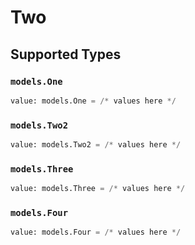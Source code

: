 # Two


## Supported Types

### `models.One`

```python
value: models.One = /* values here */
```

### `models.Two2`

```python
value: models.Two2 = /* values here */
```

### `models.Three`

```python
value: models.Three = /* values here */
```

### `models.Four`

```python
value: models.Four = /* values here */
```

